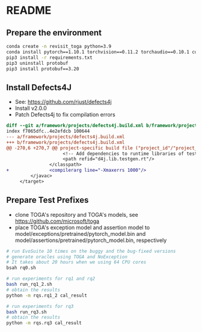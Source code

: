 # README

## Prepare the environment
```bash
conda create -n revisit_toga python=3.9
conda install pytorch==1.10.1 torchvision==0.11.2 torchaudio==0.10.1 cudatoolkit=11.3 -c pytorch -c conda-forge
pip3 install -r requirements.txt
pip3 uninstall protobuf
pip3 install protobuf==3.20
```

## Install Defects4J
- See: https://github.com/rjust/defects4j
- Install v2.0.0
- Patch Defects4j to fix compilation errors

```diff
diff --git a/framework/projects/defects4j.build.xml b/framework/projects/defects4j.build.xml
index f7065dfc..4e2efdcb 100644
--- a/framework/projects/defects4j.build.xml
+++ b/framework/projects/defects4j.build.xml
@@ -270,6 +270,7 @@ project-specific build file ("project_id"/"project_id".build.xml) for the
                     <!-- Add dependencies to runtime libraries of test generation tools -->
                     <path refid="d4j.lib.testgen.rt"/>
                </classpath>
+               <compilerarg line="-Xmaxerrs 1000"/>
         </javac>
     </target>
```

## Prepare Test Prefixes
- clone TOGA's repository and TOGA's models, see https://github.com/microsoft/toga
- place TOGA's exception model and assertion model to model/exceptions/pretrained/pytorch_model.bin and model/assertions/pretrained/pytorch_model.bin, respectively

```bash
# run EvoSuite 10 times on the buggy and the bug-fixed versions
# generate oracles using TOGA and NoException
# It takes about 20 hours when we using 64 CPU cores
bsah rq0.sh

# run experiments for rq1 and rq2 
bash run_rq1_2.sh
# obtain the results
python -m rqs.rq1_2 cal_result

# run experiments for rq3
bash run_rq3.sh
# obtain the results
python -m rqs.rq3 cal_result
```